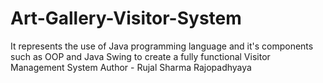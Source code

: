 # Art-Gallery-Visitor-System
It represents the use of Java programming language and it's components such as OOP and Java Swing to create a fully functional Visitor Management System
Author - Rujal Sharma Rajopadhyaya
